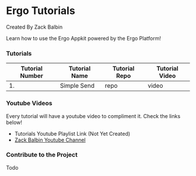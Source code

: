 # Ergo Tutorials

Created By Zack Balbin

Learn how to use the Ergo Appkit powered by the Ergo Platform! 

### Tutorials

| Tutorial Number | Tutorial Name | Tutorial Repo | Tutorial Video
| --- | --- | --- | --- |
| 1. | Simple Send | repo | video


### Youtube Videos

Every tutorial will have a youtube video to compliment it. Check the links below!

- Tutorials Youtube Playlist Link (Not Yet Created)
- [Zack Balbin Youtube Channel](https://www.youtube.com/channel/UCUepypCowgIudNpfbJKPrxw)


### Contribute to the Project

Todo